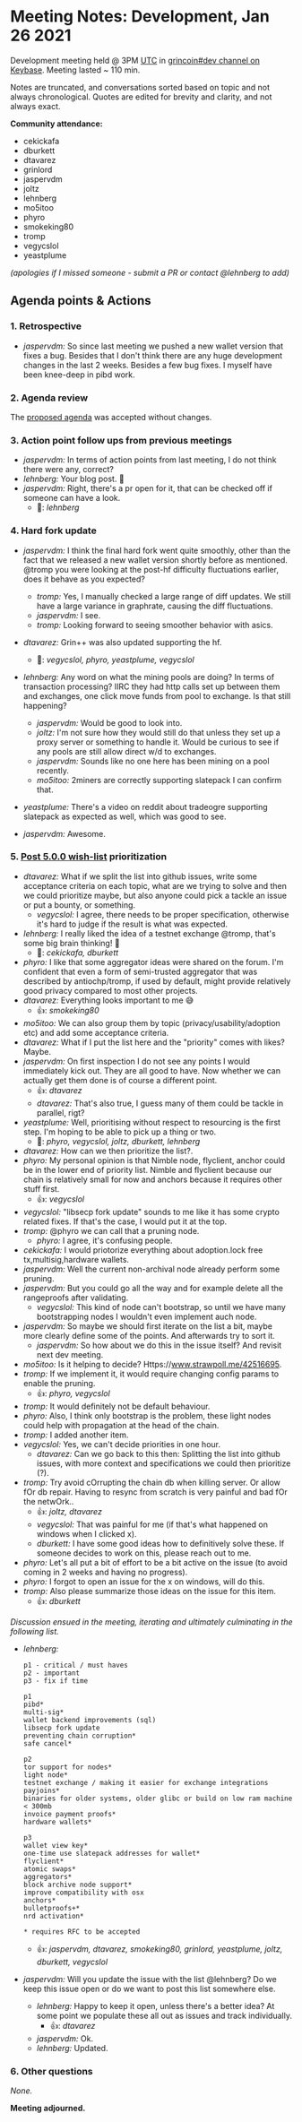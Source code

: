 # Meeting Notes: Development, Jan 26 2021

Development meeting held @ 3PM [UTC](http://www.timebie.com/std/utc.php) in [grincoin#dev channel on Keybase](https://keybase.io/team/grincoin). Meeting lasted ~ 110 min.

Notes are truncated, and conversations sorted based on topic and not always chronological. Quotes are edited for brevity and clarity, and not always exact.

**Community attendance:**
- cekickafa
- dburkett
- dtavarez
- grinlord
- jaspervdm
- joltz
- lehnberg
- mo5itoo
- phyro
- smokeking80
- tromp
- vegycslol
- yeastplume

_(apologies if I missed someone - submit a PR or contact @lehnberg to add)_

## Agenda points & Actions

### 1. Retrospective
- _jaspervdm:_ So since last meeting we pushed a new wallet version that fixes a bug. Besides that I don't think there are any huge development changes in the last 2 weeks. Besides a few bug fixes. I myself have been knee-deep in pibd work.

### 2. Agenda review
The [proposed agenda](https://github.com/mimblewimble/grin-pm/issues/386) was accepted without changes.

### 3. Action point follow ups from previous meetings
- _jaspervdm:_ In terms of action points from last meeting, I do not think there were any, correct?
- _lehnberg:_ Your blog post. 🔪
- _jaspervdm:_ Right, there's a pr open for it, that can be checked off if someone can have a look.
   - 👀: _lehnberg_

### 4. Hard fork update

- _jaspervdm:_ I think the final hard fork went quite smoothly, other than the fact that we released a new wallet version shortly before as mentioned. @tromp you were looking at the post-hf difficulty fluctuations earlier, does it behave as you expected?
   - _tromp:_ Yes, I manually checked a large range of diff updates. We still have a large variance in graphrate, causing the diff fluctuations.
   - _jaspervdm:_ I see.
   - _tromp:_ Looking forward to seeing smoother behavior with asics.
- _dtavarez:_ Grin++ was also updated supporting the hf.
   - 🎉: _vegycslol, phyro, yeastplume, vegycslol_

- _lehnberg:_ Any word on what the mining pools are doing? In terms of transaction processing? IIRC they had http calls set up between them and exchanges, one click move funds from pool to exchange. Is that still happening?
   - _jaspervdm:_ Would be good to look into.
   - _joltz:_ I'm not sure how they would still do that unless they set up a proxy server or something to handle it. Would be curious to see if any pools are still allow direct w/d to exchanges.
   - _jaspervdm:_ Sounds like no one here has been mining on a pool recently.
   - _mo5itoo:_ 2miners are correctly supporting slatepack I can confirm that.
- _yeastplume:_ There's a video on reddit about tradeogre supporting slatepack as expected as well, which was good to see.
- _jaspervdm:_ Awesome.

### 5. [Post 5.0.0 wish-list](https://github.com/mimblewimble/grin-pm/issues/385) prioritization

- _dtavarez:_ What if we split the list into github issues, write some acceptance criteria on each topic, what are we trying to solve and then we could prioritize maybe, but also anyone could pick a tackle an issue or put a bounty, or something.
   - _vegycslol:_ I agree, there needs to be proper specification, otherwise it's hard to judge if the result is what was expected.
- _lehnberg:_ I really liked the idea of a testnet exchange @tromp, that's some big brain thinking! 🧠
   - 💯: _cekickafa, dburkett_
- _phyro:_ I like that some aggregator ideas were shared on the forum. I'm confident that even a form of semi-trusted aggregator that was described by antiochp/tromp, if used by default, might provide relatively good privacy compared to most other projects.
- _dtavarez:_ Everything looks important to me 😅
   - 👍: _smokeking80_
- _mo5itoo:_ We can also group them by topic (privacy/usability/adoption etc) and add some acceptance criteria.
- _dtavarez:_ What if I put the list here and the "priority" comes with likes? Maybe.
- _jaspervdm:_ On first inspection I do not see any points I would immediately kick out. They are all good to have. Now whether we can actually get them done is of course a different point.
   - 👍: _dtavarez_
   - _dtavarez:_ That's also true, I guess many of them could be tackle in parallel, rigt?
- _yeastplume:_ Well, prioritising without respect to resourcing is the first step. I'm hoping to be able to pick up a thing or two.
   - 🚀: _phyro, vegycslol, joltz, dburkett, lehnberg_
- _dtavarez:_ How can we then prioritize the list?.
- _phyro:_ My personal opinion is that Nimble node, flyclient, anchor could be in the lower end of priority list. Nimble and flyclient because our chain is relatively small for now and anchors because it requires other stuff first.
   - 👍: _vegycslol_
- _vegycslol:_ "libsecp fork update" sounds to me like it has some crypto related fixes. If that's the case, I would put it at the top.
- _tromp:_ @phyro we can call that a pruning node.
   - _phyro:_ I agree, it's confusing people.
- _cekickafa:_ I would priotorize everything about adoption.lock free tx,multisig,hardware wallets.
- _jaspervdm:_ Well the current non-archival node already perform some pruning.
- _jaspervdm:_ But you could go all the way and for example delete all the rangeproofs after validating.
   - _vegycslol:_ This kind of node can't bootstrap, so until we have many bootstrapping nodes I wouldn't even implement auch node.
- _jaspervdm:_ So maybe we should first iterate on the list a bit, maybe more clearly define some of the points. And afterwards try to sort it.
   - _jaspervdm:_ So how about we do this in the issue itself? And revisit next dev meeting.
- _mo5itoo:_ Is it helping to decide? Https://www.strawpoll.me/42516695.
- _tromp:_ If we implement it, it would require changing config params to enable the pruning.
   - 👍: _phyro, vegycslol_
- _tromp:_ It would definitely not be default behaviour.
- _phyro:_ Also, I think only bootstrap is the problem, these light nodes could help with propagation at the head of the chain.
- _tromp:_ I added another item.
- _vegycslol:_ Yes, we can't decide priorities in one hour.
   - _dtavarez:_ Can we go back to this then: Splitting the list into github issues, with more context and specifications we could then prioritize (?).
- _tromp:_ Try avoid cOrrupting the chain db when killing server. Or allow fOr db repair.
Having to resync from scratch is very painful and bad fOr the netwOrk..
   - 👍: _joltz, dtavarez_
   - _vegycslol:_ That was painful for me (if that's what happened on windows when I clicked x).
   - _dburkett:_ I have some good ideas how to definitively solve these. If someone decides to work on this, please reach out to me.
- _phyro:_ Let's all put a bit of effort to be a bit active on the issue (to avoid coming in 2 weeks and having no progress).
- _phyro:_ I forgot to open an issue for the x on windows, will do this.
- _tromp:_ Also please summarize those ideas on the issue for this item.
   - 👍: _dburkett_

_Discussion ensued in the meeting, iterating and ultimately culminating in the following list._

- _lehnberg:_ 
    ```
    p1 - critical / must haves
    p2 - important
    p3 - fix if time

    p1
    pibd*
    multi-sig*
    wallet backend improvements (sql)
    libsecp fork update
    preventing chain corruption*
    safe cancel*

    p2
    tor support for nodes*
    light node*
    testnet exchange / making it easier for exchange integrations
    payjoins*
    binaries for older systems, older glibc or build on low ram machine < 300mb
    invoice payment proofs*
    hardware wallets*

    p3
    wallet view key*
    one-time use slatepack addresses for wallet*
    flyclient*
    atomic swaps*
    aggregators*
    block archive node support*
    improve compatibility with osx
    anchors*
    bulletproofs+*
    nrd activation*

    * requires RFC to be accepted
    ```
   - 👍: _jaspervdm, dtavarez, smokeking80, grinlord, yeastplume, joltz, dburkett, vegycslol_

- _jaspervdm:_ Will you update the issue with the list @lehnberg? Do we keep this issue open or do we want to post this list somewhere else.
   - _lehnberg:_ Happy to keep it open, unless there's a better idea? At some point we populate these all out as issues and track individually.
      - 👍: _dtavarez_
   - _jaspervdm:_ Ok.
   - _lehnberg:_ Updated.

### 6. Other questions

_None._

**Meeting adjourned.**